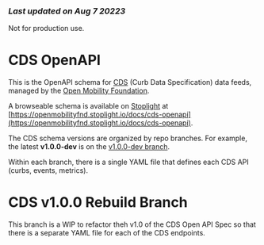 ### _Last updated on Aug 7 20223_

Not for production use.

# CDS OpenAPI
This is the OpenAPI schema for [CDS](https://github.com/openmobilityfoundation/curb-data-specification) (Curb Data Specification) data feeds, managed by the [Open Mobility Foundation](https://github.com/openmobilityfoundation). 

A browseable schema is available on [Stoplight](https://stoplight.io/) at [https://openmobilityfnd.stoplight.io/docs/cds-openapi](https://openmobilityfnd.stoplight.io/docs/cds-openapi).

The CDS schema versions are organized by repo branches. For example, the latest **v1.0.0-dev** is on the [v1.0.0-dev branch](https://github.com/openmobilityfoundation/cds-openapi/tree/v1.0.0-dev).

Within each branch, there is a single YAML file that defines each CDS API (curbs, events, metrics). 

# CDS v1.0.0 Rebuild Branch
This branch is a WIP to refactor theh v1.0 of the CDS Open API Spec so that there is a separate YAML file for each of the CDS endpoints.

